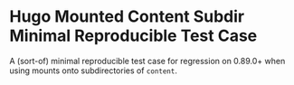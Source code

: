 # Hugo Mounted Content Subdir Minimal Reproducible Test Case

A (sort-of) minimal reproducible test case for regression on 0.89.0+ when using mounts onto subdirectories of ``content``.
